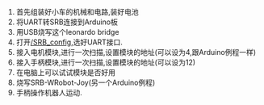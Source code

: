 1.  首先组装好小车的机械和电路,装好电池
2.  将UART转SRB连接到Arduino板
3.  用USB烧写这个leonardo bridge
4. 打开[/SRB_config](./SRB_config.zip),选好UART接口.
5. 接入电机模块,进行一次扫描,设置模块的地址(可以设为4,跟Arduino例程一样)
6. 接入手柄模块,进行一次扫描,设置模块的地址(可以设为12)
5. 在电脑上可以试试模块是否好用
6.  烧写SRB-WRobot-Joy(另一个Arduino例程)
7. 手柄操作机器人运动.
